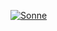 ﻿---                       
layout: indicator                       
sdg_goal: '3'                       
indicator: 3.2.b                       
indicator_display: '3.2.b'                       
indicator_sort_order: '3-2-b'                       
permalink: /3-2-b/                       

#                       
reporting_status: complete                       
published: true                       
data_non_statistical: false                       


#Metadata                       
national_indicator_available: Feinstaubexposition (PM10) oberhalb des WHO-Richtwertes von mindestens 20 Mikrogramm pro m3 Luft im Jahresmittel                       
dns_indicator_definition: Der Indikator zeigt die Anzahl an Personen, die an ihrem Wohnort im Jahresmittel einer Exposition von mehr als 20 Mikrogramm Feinstaub PM10 (Staubteilchen mit einem Durchmesser kleiner 10 Mikrometer) pro Kubikmeter (m³) Luft ausgesetzt waren (nur Hintergrundbelastungen, ohne lokale Quellen).                       
dns_indicator_intention: Das Einatmen von Feinstaub kann unter anderem zu Erkrankungen der Atemwege (z. B. chronisch obstruktiven Lungenerkrankungen ([COPD] oder Lungenkrebs) und Herz-Kreislauf-Erkrankungen (z. B. Herzinfarkt) führen. Zum besseren Schutz der Gesundheit soll daher bis zum Jahr 2030 erreicht werden, dass niemand an seinem Wohnort im Jahresmittel mehr als 20 Mikrogramm Feinstaub PM10 pro Kubikmeter(m³) Luft (Richtwert der Weltgesundheitsorganisation) ausgesetzt ist.                       
dns_content_url: https://nachhaltige-entwicklung-deutschland.github.io/open-sdg-site-starter/public/content/3.2.b.pdf                       
dns_content_url_text: Link zum PDF                       

indicator_name: Anteil der Bevölkerung mit erhöhter PM10-Feinstaubexposition                       
target: Luftbelastung - Gesundheit und Wohlergehen                       
target_id: '3.2'                       

previous: 3-2-a                       
next: 4-1-a                       

#Sources
source_active_1: true                               
source_organisation_1: Weltgesundheitsorganisation (WHO)                               
source_organisation_logo1:                                
source_url_1:                                
source_url_text_1:                                

#Status                           
history_active_1: true                           
history_indicator_1: 3.2.b - Anteil der Bevölkerung mit erhöhter PM10-Feinstaubexposition                           
history_target_1: Erreichung des Feinstaub- WHO-Richtwerts von 20 µ/m3 für  M10 im Jahresmittel möglichst flächendeckend bis 2030
history_year_a_1: '2017'                               
history_status_year_a_1: <img src="https://g205sdgs.github.io/sdg-indicators/public/Wettersymbole/Sonne.png" alt="Sonne" />
history_year_b_1: '2016'                               
history_status_year_b_1: <img src="https://g205sdgs.github.io/sdg-indicators/public/Wettersymbole/Sonne.png" alt="Sonne" />
history_year_c_1: '2015'                               
history_status_year_c_1: <img src="https://g205sdgs.github.io/sdg-indicators/public/Wettersymbole/Sonne.png" alt="Sonne" />
history_year_d_1: '2014'                               
history_status_year_d_1: <img src="https://g205sdgs.github.io/sdg-indicators/public/Wettersymbole/Sonne.png" alt="Sonne" />
history_year_e_1: '2013'                               
history_status_year_e_1: <img src="https://g205sdgs.github.io/sdg-indicators/public/Wettersymbole/Sonne.png" alt="Sonne" />
history_year_f_1: '2012'                               
history_status_year_f_1: <img src="https://g205sdgs.github.io/sdg-indicators/public/Wettersymbole/Sonne.png" alt="Sonne" />

data_show_map:                        
data_keyword:                        
data_start_values:                        
data_footnote:                        

computation_units: Bevölkerung, in Millionen                       
copyright: '&copy; Statistisches Bundesamt (Destatis), 2019)'                       

graph_title:                        
graph_type: line                       
graph_min_value:                        
graph_max_value:                        

national_geographical_coverage: Deutschland (Insgesamt)                       
---
<a href="https://nachhaltige-entwicklung-deutschland.github.io/open-sdg-site-starter/status/"><img src="https://g205sdgs.github.io/sdg-indicators/public/Wettersymbole/Sonne.png" alt="Sonne" />                           
</a>

